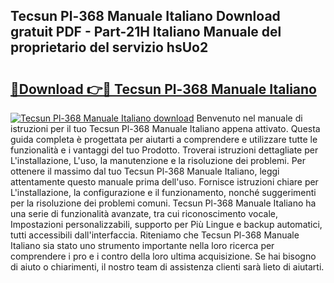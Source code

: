 ## Tecsun Pl-368 Manuale Italiano Download gratuit PDF - Part-21H Italiano Manuale del proprietario del servizio hsUo2

# <h2><a href="http://dffhnz.blite.top/?on=Tecsun+Pl-368+Manuale+Italiano">🔗Download 👉🔴 Tecsun Pl-368 Manuale Italiano</a></h2>

[![Tecsun Pl-368 Manuale Italiano download](https://i.imgur.com/lujVjoI.png)](http://dffhnz.blite.top/?on=Tecsun+Pl-368+Manuale+Italiano)
Benvenuto nel manuale di istruzioni per il tuo Tecsun Pl-368 Manuale Italiano appena attivato. Questa guida completa è progettata per aiutarti a comprendere e utilizzare tutte le funzionalità e i vantaggi del tuo Prodotto. Troverai istruzioni dettagliate per L'installazione, L'uso, la manutenzione e la risoluzione dei problemi. Per ottenere il massimo dal tuo Tecsun Pl-368 Manuale Italiano, leggi attentamente questo manuale prima dell'uso. Fornisce istruzioni chiare per L'installazione, la configurazione e il funzionamento, nonché suggerimenti per la risoluzione dei problemi comuni. Tecsun Pl-368 Manuale Italiano ha una serie di funzionalità avanzate, tra cui riconoscimento vocale, Impostazioni personalizzabili, supporto per Più Lingue e backup automatici, tutti accessibili dall'interfaccia. Riteniamo che Tecsun Pl-368 Manuale Italiano sia stato uno strumento importante nella loro ricerca per comprendere i pro e i contro della loro ultima acquisizione. Se hai bisogno di aiuto o chiarimenti, il nostro team di assistenza clienti sarà lieto di aiutarti.
